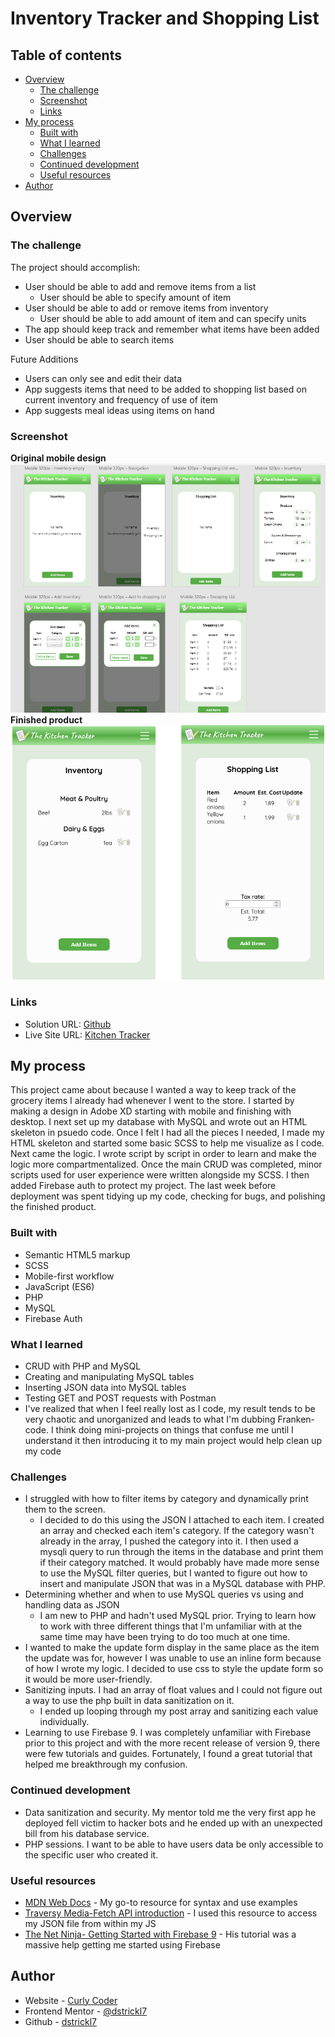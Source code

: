 # Inventory Tracker and Shopping List

## Table of contents

- [Overview](#overview)
  - [The challenge](#the-challenge)
  - [Screenshot](#screenshot)
  - [Links](#links)
- [My process](#my-process)
  - [Built with](#built-with)
  - [What I learned](#what-i-learned)
  - [Challenges](#challenges)
  - [Continued development](#continued-development)
  - [Useful resources](#useful-resources)
- [Author](#author)

## Overview

### The challenge

The project should accomplish:

- User should be able to add and remove items from a list
  - User should be able to specify amount of item
- User should be able to add or remove items from inventory
  - User should be able to add amount of item and can specify units
- The app should keep track and remember what items have been added
- User should be able to search items

Future Additions

- Users can only see and edit their data
- App suggests items that need to be added to shopping list based on current inventory and frequency of use of item
- App suggests meal ideas using items on hand

### Screenshot

**Original mobile design**
![](/styles/images/design.png)
**Finished product**
![](/styles/images/screenshot.png)

### Links

- Solution URL: [Github](https://github.com/dstrickl7/inventory-tracker)
- Live Site URL: [Kitchen Tracker](https://kitchentracker.curlycoder.com)

## My process

This project came about because I wanted a way to keep track of the grocery items I already had whenever I went to the store. I started by making a design in Adobe XD starting with mobile and finishing with desktop. I next set up my database with MySQL and wrote out an HTML skeleton in psuedo code. Once I felt I had all the pieces I needed, I made my HTML skeleton and started some basic SCSS to help me visualize as I code. Next came the logic. I wrote script by script in order to learn and make the logic more compartmentalized. Once the main CRUD was completed, minor scripts used for user experience were written alongside my SCSS. I then added Firebase auth to protect my project. The last week before deployment was spent tidying up my code, checking for bugs, and polishing the finished product.

### Built with

- Semantic HTML5 markup
- SCSS
- Mobile-first workflow
- JavaScript (ES6)
- PHP
- MySQL
- Firebase Auth

### What I learned

- CRUD with PHP and MySQL
- Creating and manipulating MySQL tables
- Inserting JSON data into MySQL tables
- Testing GET and POST requests with Postman
- I've realized that when I feel really lost as I code, my result tends to be very chaotic and unorganized and leads to what I'm dubbing Franken-code. I think doing mini-projects on things that confuse me until I understand it then introducing it to my main project would help clean up my code

### Challenges

- I struggled with how to filter items by category and dynamically print them to the screen.
  - I decided to do this using the JSON I attached to each item. I created an array and checked each item's category. If the category wasn't already in the array, I pushed the category into it. I then used a mysqli query to run through the items in the database and print them if their category matched. It would probably have made more sense to use the MySQL filter queries, but I wanted to figure out how to insert and manipulate JSON that was in a MySQL database with PHP.
- Determining whether and when to use MySQL queries vs using and handling data as JSON
  - I am new to PHP and hadn't used MySQL prior. Trying to learn how to work with three different things that I'm unfamiliar with at the same time may have been trying to do too much at one time.
- I wanted to make the update form display in the same place as the item the update was for, however I was unable to use an inline form because of how I wrote my logic. I decided to use css to style the update form so it would be more user-friendly.
- Sanitizing inputs. I had an array of float values and I could not figure out a way to use the php built in data sanitization on it.
  - I ended up looping through my post array and sanitizing each value individually.
- Learning to use Firebase 9. I was completely unfamiliar with Firebase prior to this project and with the more recent release of version 9, there were few tutorials and guides. Fortunately, I found a great tutorial that helped me breakthrough my confusion.

### Continued development

- Data sanitization and security. My mentor told me the very first app he deployed fell victim to hacker bots and he ended up with an unexpected bill from his database service.
- PHP sessions. I want to be able to have users data be only accessible to the specific user who created it.

### Useful resources

- [MDN Web Docs](https://developer.mozilla.org/en-US/) - My go-to resource for syntax and use examples
- [Traversy Media-Fetch API introduction](https://www.youtube.com/watch?v=Oive66jrwBs) - I used this resource to access my JSON file from within my JS
- [The Net Ninja- Getting Started with Firebase 9](https://www.youtube.com/playlist?list=PL4cUxeGkcC9jERUGvbudErNCeSZHWUVlb) - His tutorial was a massive help getting me started using Firebase

## Author

- Website - [Curly Coder](https://www.curlycoder.com)
- Frontend Mentor - [@dstrickl7](https://www.frontendmentor.io/profile/dstrickl7)
- Github - [dstrickl7](https://github.com/dstrickl7)
